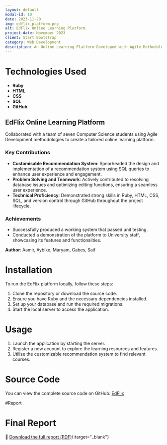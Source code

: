 ```yaml
---
layout: default
modal-id: 10
date: 2023-11-20
img: edflix_platform.png
alt: EdFlix Online Learning Platform
project-date: November 2023
client: Start Bootstrap
category: Web Development
description: An Online Learning Platform Developed with Agile Methodologies
---
```


# Technologies Used

- **Ruby**
- **HTML**
- **CSS**
- **SQL**
- **GitHub**

## EdFlix Online Learning Platform
Collaborated with a team of seven Computer Science students using Agile Development methodologies to create a tailored online learning platform.

### Key Contributions
- **Customisable Recommendation System**: Spearheaded the design and implementation of a recommendation system using SQL queries to enhance user experience and engagement.
- **Problem Solving and Teamwork**: Actively contributed to resolving database issues and optimizing editing functions, ensuring a seamless user experience.
- **Technical Proficiency**: Demonstrated strong skills in Ruby, HTML, CSS, SQL, and version control through GitHub throughout the project lifecycle.

### Achievements
- Successfully produced a working system that passed unit testing.
- Conducted a demonstration of the platform to University staff, showcasing its features and functionalities.

**Author**: Aamir, Aybike, Maryam, Gabes, Saif

# Installation

To run the EdFlix platform locally, follow these steps:

1. Clone the repository or download the source code.
2. Ensure you have Ruby and the necessary dependencies installed.
3. Set up your database and run the required migrations.
4. Start the local server to access the application.

# Usage

1. Launch the application by starting the server.
2. Register a new account to explore the learning resources and features.
3. Utilise the customizable recommendation system to find relevant courses.


# Source Code

You can view the complete source code on GitHub: [EdFlix](https://github.com/efamelody/edFlix)

#Report
# Final Report

📄 [Download the full report (PDF)](/assets/file/edflix_report.pdf){:target="_blank"}

